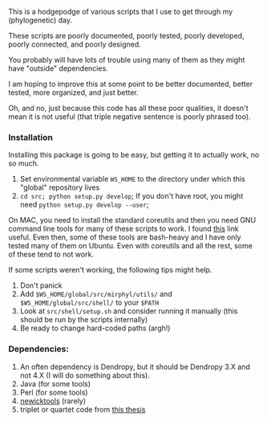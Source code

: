 This is a hodgepodge of various scripts that I use to get through my (phylogenetic) day. 

These scripts are poorly documented, poorly tested, poorly developed, poorly connected, and poorly designed. 

You probably will have lots of trouble using many of them as they might have "outside" dependencies. 

I am hoping to improve this at some point to be better documented, better tested, more organized, and just better. 

Oh, and no, just because this code has all these poor qualities, it doesn't mean it is not useful (that triple negative sentence is poorly phrased too).


### Installation 

Installing this package is going to be easy, but getting it to actually work, no so much. 

1. Set environmental variable `WS_HOME` to the directory under which this "global" repository lives
2. `cd src; python setup.py develop`; If you don't have root, you might need `python setup.py develop --user`;

On MAC, you need to install the standard coreutils and then you need GNU command line tools for many of these scripts to work. 
I found [this](https://www.topbug.net/blog/2013/04/14/install-and-use-gnu-command-line-tools-in-mac-os-x/) link useful. Even then, some of these tools are bash-heavy and I have only tested many of them on Ubuntu. Even with coreutils and all the rest, some of these tend to not work. 

If some scripts weren't working, the following tips might help. 

1. Don't panick
2. Add `$WS_HOME/global/src/mirphyl/utils/` and `$WS_HOME/global/src/shell/` to your `$PATH`
3. Look at `src/shell/setup.sh` and consider running it manually (this should be run by the scripts internally)
4. Be ready to change hard-coded paths (argh!)

### Dependencies:
1. An often dependency is Dendropy, but it should be Dendropy 3.X and not 4.X (I will do something about this). 
2. Java (for some tools)
3. Perl (for some tools)
4. [newicktools](http://cegg.unige.ch/newick_utils) (rarely)
5. triplet or quartet code from [this thesis](http://jensjohansen.com/thesis/)

